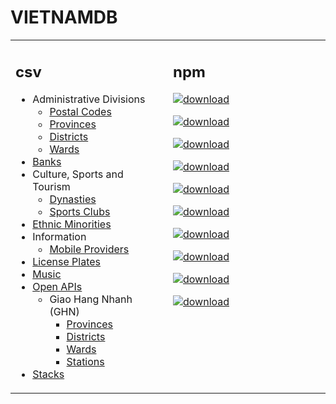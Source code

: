 # VIETNAMDB

<table style="width:100%"><tbody style="width:100%"><tr><td valign="top" width="50%">

## csv

- Administrative Divisions
  - [Postal Codes](docs/administrative-divisions/postal-codes.csv)
  - [Provinces](docs/administrative-divisions/provinces.csv)
  - [Districts](docs/administrative-divisions/districts.csv)
  - [Wards](docs/administrative-divisions/wards.csv)
- [Banks](docs/banks/banks.csv)
- Culture, Sports and Tourism
  - [Dynasties](docs/cst/culture/dynasties.csv)
  - [Sports Clubs](docs/cst/sports/clubs.csv)
- [Ethnic Minorities](docs/ethnic-minorities/ethnic-minorities.csv)
- Information
  - [Mobile Providers](docs/information/mobile-providers.csv)
- [License Plates](docs/license-plates/license-plates.csv)
- [Music](docs/music/artists.csv)
- [Open APIs](docs/open-apis/open-apis.csv)
  - Giao Hang Nhanh (GHN)
    - [Provinces](docs/open-apis/ghn/provinces.csv)
    - [Districts](docs/open-apis/ghn/districts.csv)
    - [Wards](docs/open-apis/ghn/wards.csv)
    - [Stations](docs/open-apis/ghn/stations.csv)
- [Stacks](docs/stacks)

</td><td valign="top" width="50%">

## npm

[![download](https://img.shields.io/npm/dm/giaohangnhanh.svg?style=flat&label=giaohangnhanh+%28download%29)](https://www.npmjs.com/package/giaohangnhanh)

[![download](https://img.shields.io/npm/dm/onepay.svg?style=flat&label=onepay+%28download%29)](https://www.npmjs.com/package/onepay)

[![download](https://img.shields.io/npm/dm/vietcetera.svg?style=flat&label=vietcetera+%28download%29)](https://www.npmjs.com/package/vietcetera)

[![download](https://img.shields.io/npm/dm/vietnambanks.svg?style=flat&label=vietnambanks+%28download%29)](https://www.npmjs.com/package/vietnambanks)

[![download](https://img.shields.io/npm/dm/vietnamgovernment.svg?style=flat&label=vietnamgovernment+%28download%29)](https://www.npmjs.com/package/vietnamgovernment)

[![download](https://img.shields.io/npm/dm/vietnamnews.svg?style=flat&label=vietnamnews+%28download%29)](https://www.npmjs.com/package/vietnamnews)

[![download](https://img.shields.io/npm/dm/vnapis.svg?style=flat&label=vnapis+%28download%29)](https://www.npmjs.com/package/vnapis)

[![download](https://img.shields.io/npm/dm/vnpay.svg?style=flat&label=vnpay+%28download%29)](https://www.npmjs.com/package/vnpay)

[![download](https://img.shields.io/npm/dm/vtcpay.svg?style=flat&label=vtcpay+%28download%29)](https://www.npmjs.com/package/vtcpay)

[![download](https://img.shields.io/npm/dm/zalopay.svg?style=flat&label=zalopay+%28download%29)](https://www.npmjs.com/package/zalopay)

</td></tr></tbody></table>
